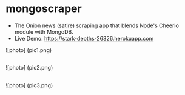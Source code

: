 # mongoscraper
* The Onion news (satire) scraping app that blends Node's Cheerio module with MongoDB.
* Live Demo: <https://stark-depths-26326.herokuapp.com>

![photo] (pic1.png)

##

![photo] (pic2.png)

##

![photo] (pic3.png)

